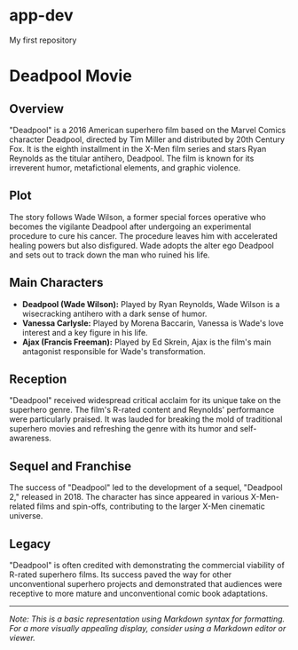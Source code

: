 # app-dev
My first repository
# **Deadpool Movie**

## **Overview**
"Deadpool" is a 2016 American superhero film based on the Marvel Comics character Deadpool, directed by Tim Miller and distributed by 20th Century Fox. It is the eighth installment in the X-Men film series and stars Ryan Reynolds as the titular antihero, Deadpool. The film is known for its irreverent humor, metafictional elements, and graphic violence.

## **Plot**
The story follows Wade Wilson, a former special forces operative who becomes the vigilante Deadpool after undergoing an experimental procedure to cure his cancer. The procedure leaves him with accelerated healing powers but also disfigured. Wade adopts the alter ego Deadpool and sets out to track down the man who ruined his life.

## **Main Characters**
- **Deadpool (Wade Wilson):** Played by Ryan Reynolds, Wade Wilson is a wisecracking antihero with a dark sense of humor.
- **Vanessa Carlysle:** Played by Morena Baccarin, Vanessa is Wade's love interest and a key figure in his life.
- **Ajax (Francis Freeman):** Played by Ed Skrein, Ajax is the film's main antagonist responsible for Wade's transformation.

## **Reception**
"Deadpool" received widespread critical acclaim for its unique take on the superhero genre. The film's R-rated content and Reynolds' performance were particularly praised. It was lauded for breaking the mold of traditional superhero movies and refreshing the genre with its humor and self-awareness.

## **Sequel and Franchise**
The success of "Deadpool" led to the development of a sequel, "Deadpool 2," released in 2018. The character has since appeared in various X-Men-related films and spin-offs, contributing to the larger X-Men cinematic universe.

## **Legacy**
"Deadpool" is often credited with demonstrating the commercial viability of R-rated superhero films. Its success paved the way for other unconventional superhero projects and demonstrated that audiences were receptive to more mature and unconventional comic book adaptations.

---

*Note: This is a basic representation using Markdown syntax for formatting. For a more visually appealing display, consider using a Markdown editor or viewer.*

